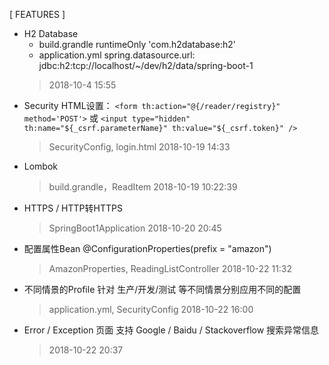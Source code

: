 [ FEATURES ]
+ H2 Database
	* build.grandle
		runtimeOnly 'com.h2database:h2'
	* application.yml
		spring.datasource.url: jdbc:h2:tcp://localhost/~/dev/h2/data/spring-boot-1
	> 2018-10-4 15:55
+ Security
	HTML设置： `<form th:action="@{/reader/registry}" method='POST'>` 
	    或 `<input type="hidden" th:name="${_csrf.parameterName}" th:value="${_csrf.token}" />`
	> SecurityConfig, login.html
	> 2018-10-19 14:33
+ Lombok
	> build.grandle，ReadItem
	> 2018-10-19 10:22:39
+ HTTPS / HTTP转HTTPS
	> SpringBoot1Application
	> 2018-10-20 20:45
+ 配置属性Bean
	@ConfigurationProperties(prefix = "amazon")
	> AmazonProperties, ReadingListController
	> 2018-10-22 11:32
+ 不同情景的Profile
	针对 生产/开发/测试 等不同情景分别应用不同的配置
	> application.yml, SecurityConfig
	> 2018-10-22 16:00
+ Error / Exception 页面
	支持 Google / Baidu / Stackoverflow 搜索异常信息
	> 2018-10-22 20:37
